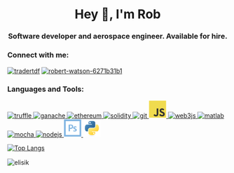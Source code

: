 <h1 align="center">Hey 👋, I'm Rob</h1>
<h3 align="center">Software developer and aerospace engineer. Available for hire.</h3>

<h3 align="left">Connect with me:</h3>
<p align="left">
<a href="https://twitter.com/0xTDF" target="blank"><img align="center" src="https://raw.githubusercontent.com/rahuldkjain/github-profile-readme-generator/master/src/images/icons/Social/twitter.svg" alt="tradertdf" height="30" width="40" /></a>
<a href="https://linkedin.com/in/robert-watson-6271b31b1" target="blank"><img align="center" src="https://raw.githubusercontent.com/rahuldkjain/github-profile-readme-generator/master/src/images/icons/Social/linked-in-alt.svg" alt="robert-watson-6271b31b1" height="30" width="40" /></a>
</p>

<h3 align="left">Languages and Tools:</h3>
<p align="left"> <a href="https://www.trufflesuite.com/" target="_blank"> <img src="https://www.trufflesuite.com/img/truffle-logo-dark.svg" alt="truffle" width="40" height="40"/> </a> <a href="https://www.trufflesuite.com/ganache" target="_blank"> <img src="https://www.trufflesuite.com/img/ganache-logomark.svg" alt="ganache" width="40" height="40"/> </a> <a href="https://ethereum.org/en/" target="_blank"> <img src="https://upload.wikimedia.org/wikipedia/commons/thumb/6/6f/Ethereum-icon-purple.svg/1200px-Ethereum-icon-purple.svg.png" alt="ethereum" width="40" height="40"/> </a> <a href="https://docs.soliditylang.org/" target="_blank"> <img src="https://ludu-assets.s3.amazonaws.com/lesson-icons/26/OS6xpcvmIL6y0G3ZQW99" alt="solidity" width="40" height="40"/> </a> <a href="https://git-scm.com/" target="_blank"> <img src="https://www.vectorlogo.zone/logos/git-scm/git-scm-icon.svg" alt="git" width="40" height="40"/> </a> <a href="https://developer.mozilla.org/en-US/docs/Web/JavaScript" target="_blank"> <img src="https://raw.githubusercontent.com/devicons/devicon/master/icons/javascript/javascript-original.svg" alt="javascript" width="40" height="40"/> </a> <a href="https://web3js.readthedocs.io/en/v1.3.4/" target="_blank"> <img src="https://ludu-assets.s3.amazonaws.com/lesson-icons/26/i0fLErLtaPoc8J67WzIC" alt="web3js" width="40" height="40"/> </a> <a href="https://www.mathworks.com/" target="_blank"> <img src="https://upload.wikimedia.org/wikipedia/commons/2/21/Matlab_Logo.png" alt="matlab" width="40" height="40"/> </a> <a href="https://mochajs.org" target="_blank"> <img src="https://www.vectorlogo.zone/logos/mochajs/mochajs-icon.svg" alt="mocha" width="40" height="40"/> </a> <a href="https://nodejs.org" target="_blank"> <img src="https://nodejs.org/static/images/logos/nodejs-new-pantone-black.svg" alt="nodejs" width="40" height="40"/> </a> <a href="https://www.photoshop.com/en" target="_blank"> <img src="https://raw.githubusercontent.com/devicons/devicon/master/icons/photoshop/photoshop-line.svg" alt="photoshop" width="40" height="40"/> </a> <a href="https://www.python.org" target="_blank"> <img src="https://raw.githubusercontent.com/devicons/devicon/master/icons/python/python-original.svg" alt="python" width="40" height="40"/> </a>  </a> </p>

[![Top Langs](https://github-readme-stats.vercel.app/api/top-langs/?username=0xTDF&layout=compact)](https://github.com/anuraghazra/github-readme-stats)

<p><img align="center" src="https://github-readme-streak-stats.herokuapp.com/?user=elisik&" alt="elisik" /></p>


